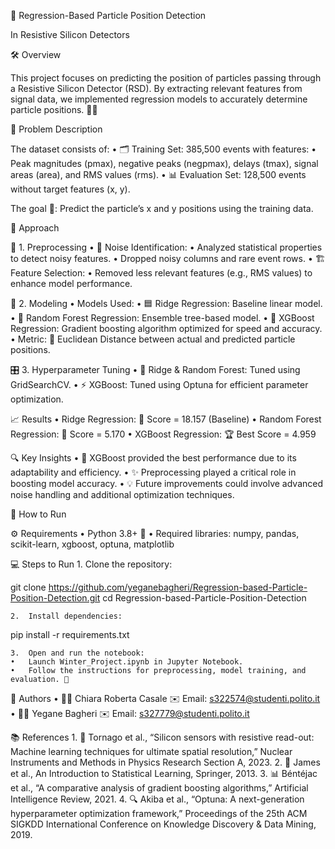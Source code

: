 🎯 Regression-Based Particle Position Detection

In Resistive Silicon Detectors

🛠️ Overview

This project focuses on predicting the position of particles passing through a Resistive Silicon Detector (RSD). By extracting relevant features from signal data, we implemented regression models to accurately determine particle positions. 🧬✨

📂 Problem Description

The dataset consists of:
	•	🗂️ Training Set: 385,500 events with features:
	•	Peak magnitudes (pmax), negative peaks (negpmax), delays (tmax), signal areas (area), and RMS values (rms).
	•	📊 Evaluation Set: 128,500 events without target features (x, y).

The goal 🎯: Predict the particle’s x and y positions using the training data.

🚀 Approach

🧹 1. Preprocessing
	•	🧪 Noise Identification:
	•	Analyzed statistical properties to detect noisy features.
	•	Dropped noisy columns and rare event rows.
	•	🏗️ Feature Selection:
	•	Removed less relevant features (e.g., RMS values) to enhance model performance.

🤖 2. Modeling
	•	Models Used:
	•	🟦 Ridge Regression: Baseline linear model.
	•	🌲 Random Forest Regression: Ensemble tree-based model.
	•	🐍 XGBoost Regression: Gradient boosting algorithm optimized for speed and accuracy.
	•	Metric:
📐 Euclidean Distance between actual and predicted particle positions.

🎛️ 3. Hyperparameter Tuning
	•	🎯 Ridge & Random Forest: Tuned using GridSearchCV.
	•	⚡ XGBoost: Tuned using Optuna for efficient parameter optimization.

📈 Results
	•	Ridge Regression: 🎯 Score = 18.157 (Baseline)
	•	Random Forest Regression: 🌟 Score = 5.170
	•	XGBoost Regression: 🏆 Best Score = 4.959

🔍 Key Insights
	•	🥇 XGBoost provided the best performance due to its adaptability and efficiency.
	•	✨ Preprocessing played a critical role in boosting model accuracy.
	•	💡 Future improvements could involve advanced noise handling and additional optimization techniques.

📝 How to Run

⚙️ Requirements
	•	Python 3.8+ 🐍
	•	Required libraries:
numpy, pandas, scikit-learn, xgboost, optuna, matplotlib

💻 Steps to Run
	1.	Clone the repository:

git clone https://github.com/yeganebagheri/Regression-based-Particle-Position-Detection.git
cd Regression-based-Particle-Position-Detection


	2.	Install dependencies:

pip install -r requirements.txt


	3.	Open and run the notebook:
	•	Launch Winter_Project.ipynb in Jupyter Notebook.
	•	Follow the instructions for preprocessing, model training, and evaluation. 🎯

👥 Authors
	•	🧑‍🔬 Chiara Roberta Casale
✉️ Email: s322574@studenti.polito.it
	•	🧑‍🔬 Yegane Bagheri
✉️ Email: s327779@studenti.polito.it

📚 References
	1.	📄 Tornago et al., “Silicon sensors with resistive read-out: Machine learning techniques for ultimate spatial resolution,” Nuclear Instruments and Methods in Physics Research Section A, 2023.
	2.	📘 James et al., An Introduction to Statistical Learning, Springer, 2013.
	3.	📊 Béntéjac et al., “A comparative analysis of gradient boosting algorithms,” Artificial Intelligence Review, 2021.
	4.	🔍 Akiba et al., “Optuna: A next-generation hyperparameter optimization framework,” Proceedings of the 25th ACM SIGKDD International Conference on Knowledge Discovery & Data Mining, 2019.
